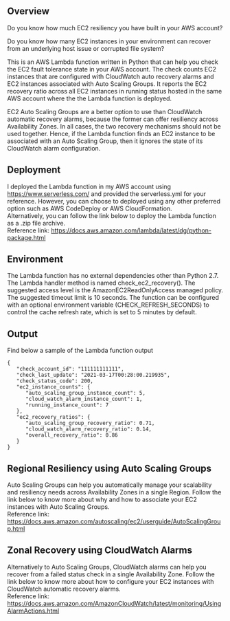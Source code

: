 ## Overview
Do you know how much EC2 resiliency you have built in your AWS account?<br/>

Do you know how many EC2 instances in your environment can recover from an underlying host issue or corrupted file system?<br/>

This is an AWS Lambda function written in Python that can help you check the EC2 fault tolerance state in your AWS account. The check counts EC2 instances that are configured with CloudWatch auto recovery alarms and EC2 instances associated with Auto Scaling Groups. It reports the EC2 recovery ratio across all EC2 instances in running status hosted in the same AWS account where the the Lambda function is deployed.<br/>

EC2 Auto Scaling Groups are a better option to use than CloudWatch automatic recovery alarms, because the former can offer resiliency across Availability Zones. In all cases, the two recovery mechanisms should not be used together. Hence, if the Lambda function finds an EC2 instance to be associated with an Auto Scaling Group, then it ignores the state of its CloudWatch alarm configuration.

## Deployment
I deployed the Lambda function in my AWS account using https://www.serverless.com/ and provided the serverless.yml for your reference. However, you can choose to deployed using any other preferred option such as AWS CodeDeploy or AWS CloudFormation.<br/>
Alternatively, you can follow the link below to deploy the Lambda function as a .zip file archive.<br/>
Reference link: https://docs.aws.amazon.com/lambda/latest/dg/python-package.html

## Environment
The Lambda function has no external dependencies other than Python 2.7. The Lambda handler method is named check_ec2_recovery(). The suggested access level is the AmazonEC2ReadOnlyAccess managed policy. The suggested timeout limit is 10 seconds. The function can be configured with an optional environment variable (CHECK_REFRESH_SECONDS) to control the cache refresh rate, which is set to 5 minutes by default. 

## Output
Find below a sample of the Lambda function output
```
{
   "check_account_id": "111111111111", 
   "check_last_update": "2021-03-17T00:28:00.219935", 
   "check_status_code": 200, 
   "ec2_instance_counts": {
      "auto_scaling_group_instance_count": 5, 
      "cloud_watch_alarm_instance_count": 1, 
      "running_instance_count": 7
   }, 
   "ec2_recovery_ratios": {
      "auto_scaling_group_recovery_ratio": 0.71, 
      "cloud_watch_alarm_recovery_ratio": 0.14, 
      "overall_recovery_ratio": 0.86
   }
}
```
## Regional Resiliency using Auto Scaling Groups 
Auto Scaling Groups can help you automatically manage your scalability and resiliency needs across Availability Zones in a single Region. Follow the link below to know more about why and how to associate your EC2 instances with Auto Scaling Groups.<br/>
Reference link: https://docs.aws.amazon.com/autoscaling/ec2/userguide/AutoScalingGroup.html

## Zonal Recovery using CloudWatch Alarms
Alternatively to Auto Scaling Groups, CloudWatch alarms can help you recover from a failed status check in a single Availability Zone. Follow the link below to know more about how to configure your EC2 instances with CloudWatch automatic recovery alarms.<br/>
Reference link: https://docs.aws.amazon.com/AmazonCloudWatch/latest/monitoring/UsingAlarmActions.html
